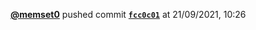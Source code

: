  <a href=https://github.com/memset0><strong>@memset0</strong></a>  pushed commit <a href=https://github.com/memset0/memset0/commit/fcc0c01223d2dc112ce4d2be1c823a10c078ac4c><strong><code>fcc0c01</code></strong></a>  at 21/09/2021, 10:26 
